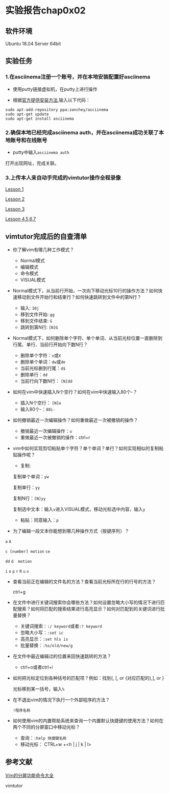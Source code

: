 # 实验报告chap0x02
## 软件环境
Ubuntu 18.04 Server 64bit
## 实验任务
### 1.在asciinema注册一个账号，并在本地安装配置好asciinema
* 使用putty链接虚拟机，在putty上进行操作

* 根据[官方提供安装方法](https://asciinema.org/docs/installation),输入以下代码：
  
```
sudo apt-add-repository ppa:zanchey/asciinema
sudo apt-get update
sudo apt-get install asciinema
```
### 2.确保本地已经完成asciinema auth，并在asciinema成功关联了本地账号和在线账号
* putty中输入`asciinema auth`

打开出现网址，完成关联。
### 3.上传本人亲自动手完成的vimtutor操作全程录像
[Lesson 1](https://asciinema.org/a/Aqv63i9jMgGFvwVF3CXyICiLf)

[Lesson 2](https://asciinema.org/a/LknJd2P8UABzNPTgdw3lG0fC7)

[Lesson 3](https://asciinema.org/a/pcpggIqrt06Z6TkZK9UB4uhAy)

[Lesson 4,5,6,7](https://asciinema.org/a/pgu7eyWLpigAguCSxwwMU8HSB)
## vimtutor完成后的自查清单
* 你了解vim有哪几种工作模式？
  + Normal模式
  + 编辑模式
  + 命令模式
  + VISUAL模式
* Normal模式下，从当前行开始，一次向下移动光标10行的操作方法？如何快速移动到文件开始行和结束行？如何快速跳转到文件中的第N行？
  + 输入:   `10j`
  + 移到文件开始:   `gg`
  + 移到文件结束:   `G`
  + 跳转到第N行:    `[N]G`
* Normal模式下，如何删除单个字符、单个单词、从当前光标位置一直删除到行尾、单行、当前行开始向下数N行？
  + 删除单个字符：`x`或`X`
  + 删除单个单词：`dw`或`de`
  + 当前光标删到行尾：`d$`
  + 删除单行：`dd`
  + 当前行向下数N行： `[N]dd`
* 如何在vim中快速插入N个空行？如何在vim中快速输入80个-？
  + 插入N个空行： `[N]o`
  + 输入80个-：`80i-`
* 如何撤销最近一次编辑操作？如何重做最近一次被撤销的操作？
  + 撤销最近一次编辑操作：`u`
  + 重做最近一次被撤销的操作：ctrl+r
* vim中如何实现剪切粘贴单个字符？单个单词？单行？如何实现相似的复制粘贴操作呢？
  + 复制:

  复制单个单词：`yw`

  复制单行：`yy`

  复制N行：`[N]yy`

  复制选中文本：输入`v`进入VISUAL模式，移动光标选中内容，输入`y`
  + 粘贴：同意输入：`p`
* 为了编辑一段文本你能想到哪几种操作方式（按键序列）？

`a`  `A`

`c [number] motion` `ce`

`dd` `d  motion`

`i` `o` `p` `r` `R` `u` `x`
* 查看当前正在编辑的文件名的方法？查看当前光标所在行的行号的方法？
 
  ctrl+g
* 在文件中进行关键词搜索你会哪些方法？如何设置忽略大小写的情况下进行匹配搜索？如何将匹配的搜索结果进行高亮显示？如何对匹配到的关键词进行批量替换？
  + 关键词搜索：`:/ keyword`或者`:? keyword`
  + 忽略大小写：`:set ic`
  + 高亮显示：`:set hls is`
  + 批量替换：`:%s/old/new/g`
* 在文件中最近编辑过的位置来回快速跳转的方法？
  + ctrl+o或者ctrl+i
* 如何把光标定位到各种括号的匹配项？例如：找到(, [, or {对应匹配的),], or }
  
  光标移到某一括号，输入`%`
* 在不退出vim的情况下执行一个外部程序的方法？
 
  `!程序名称`

* 如何使用vim的内置帮助系统来查询一个内置默认快捷键的使用方法？如何在两个不同的分屏窗口中移动光标？
  + 查询：`:help 快捷键名称`
  + 移动光标：
  CTRL+w +<h | j | k | l>

## 参考文献
[Vim的分屏功能命令大全](https://www.jb51.net/article/96585.htm)

vimtutor